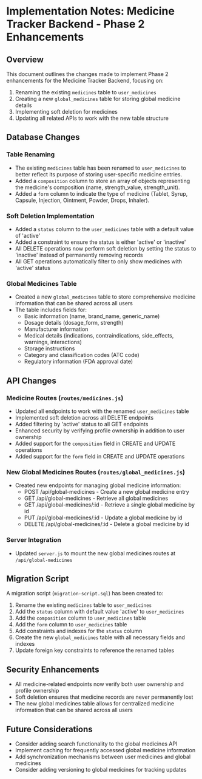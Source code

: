 # Implementation Notes: Medicine Tracker Backend - Phase 2 Enhancements

## Overview

This document outlines the changes made to implement Phase 2 enhancements for the Medicine Tracker Backend, focusing on:
1. Renaming the existing `medicines` table to `user_medicines`
2. Creating a new `global_medicines` table for storing global medicine details
3. Implementing soft deletion for medicines
4. Updating all related APIs to work with the new table structure

## Database Changes

### Table Renaming
- The existing `medicines` table has been renamed to `user_medicines` to better reflect its purpose of storing user-specific medicine entries.
- Added a `composition` column to store an array of objects representing the medicine's composition (name, strength_value, strength_unit).
- Added a `form` column to indicate the type of medicine (Tablet, Syrup, Capsule, Injection, Ointment, Powder, Drops, Inhaler).

### Soft Deletion Implementation
- Added a `status` column to the `user_medicines` table with a default value of 'active'
- Added a constraint to ensure the status is either 'active' or 'inactive'
- All DELETE operations now perform soft deletion by setting the status to 'inactive' instead of permanently removing records
- All GET operations automatically filter to only show medicines with 'active' status

### Global Medicines Table
- Created a new `global_medicines` table to store comprehensive medicine information that can be shared across all users
- The table includes fields for:
  - Basic information (name, brand_name, generic_name)
  - Dosage details (dosage_form, strength)
  - Manufacturer information
  - Medical details (indications, contraindications, side_effects, warnings, interactions)
  - Storage instructions
  - Category and classification codes (ATC code)
  - Regulatory information (FDA approval date)

## API Changes

### Medicine Routes (`routes/medicines.js`)
- Updated all endpoints to work with the renamed `user_medicines` table
- Implemented soft deletion across all DELETE endpoints
- Added filtering by 'active' status to all GET endpoints
- Enhanced security by verifying profile ownership in addition to user ownership
- Added support for the `composition` field in CREATE and UPDATE operations
- Added support for the `form` field in CREATE and UPDATE operations

### New Global Medicines Routes (`routes/global_medicines.js`)
- Created new endpoints for managing global medicine information:
  - POST /api/global-medicines - Create a new global medicine entry
  - GET /api/global-medicines - Retrieve all global medicines
  - GET /api/global-medicines/:id - Retrieve a single global medicine by id
  - PUT /api/global-medicines/:id - Update a global medicine by id
  - DELETE /api/global-medicines/:id - Delete a global medicine by id

### Server Integration
- Updated `server.js` to mount the new global medicines routes at `/api/global-medicines`

## Migration Script

A migration script (`migration-script.sql`) has been created to:
1. Rename the existing `medicines` table to `user_medicines`
2. Add the `status` column with default value 'active' to `user_medicines`
3. Add the `composition` column to `user_medicines` table
4. Add the `form` column to `user_medicines` table
5. Add constraints and indexes for the `status` column
6. Create the new `global_medicines` table with all necessary fields and indexes
7. Update foreign key constraints to reference the renamed tables

## Security Enhancements

- All medicine-related endpoints now verify both user ownership and profile ownership
- Soft deletion ensures that medicine records are never permanently lost
- The new global medicines table allows for centralized medicine information that can be shared across all users

## Future Considerations

- Consider adding search functionality to the global medicines API
- Implement caching for frequently accessed global medicine information
- Add synchronization mechanisms between user medicines and global medicines
- Consider adding versioning to global medicines for tracking updates